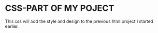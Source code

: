 # CSS-PART OF MY POJECT
This css will add the style and design to the previous html project I started earlier. 
